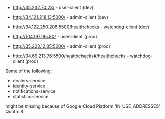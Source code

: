 - http://35.232.70.23/ - user-client (dev)

- http://34.121.218.13:5000/ - admin-client (dev)

- http://34.122.250.206:5500/healthchecks - watchdog-client (dev)

- http://104.197.185.80/ - user-client (prod)

- http://35.223.12.85:5000/ - admin-client (prod)

- http://34.69.213.76:5500/healthchecks#/healthchecks - watchdog-client (prod)



Some of the following:
- dealers-service
- identity-service
- notifications-service
- statistics-service

might be missing because of Google Cloud Platform 'IN_USE_ADDRESSES' Quota: 8. 
